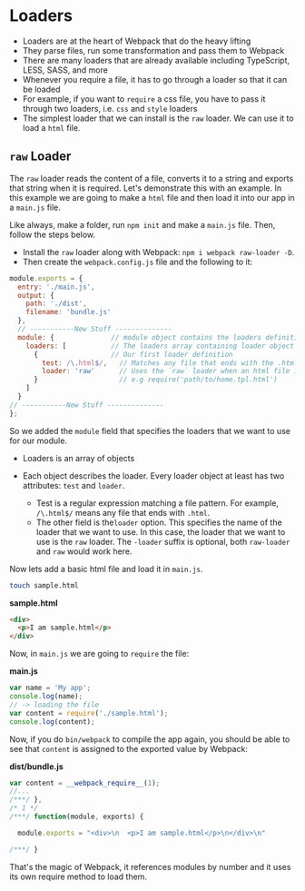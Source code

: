 # Loaders

- Loaders are at the heart of Webpack that do the heavy lifting
- They parse files, run some transformation and pass them to Webpack
- There are many loaders that are already available including TypeScript, LESS, SASS, and more
- Whenever you require a file, it has to go through a loader so that it can be loaded
- For example, if you want to `require` a css file, you have to pass it through two loaders, i.e. `css` and `style` loaders
- The simplest loader that we can install is the `raw` loader. We can use it to load a `html` file.

## `raw` Loader

The `raw` loader reads the content of a file, converts it to a string and exports that string when it is required. Let's demonstrate this with an example. In this example we are going to make a `html` file and then load it into our app in a `main.js` file.

Like always, make a folder, run `npm init` and make a `main.js` file. Then, follow the steps below.

- Install the `raw` loader along with Webpack: `npm i webpack raw-loader -D`.
- Then create the `webpack.config.js` file and the following to it:

```javascript
module.exports = {
  entry: './main.js',
  output: {
    path: './dist',
    filename: 'bundle.js'
  },
  // -----------New Stuff --------------
  module: {              // module object contains the loaders definition
    loaders: [           // The loaders array containing loader object definitions
      {                  // Our first loader definition
        test: /\.html$/,   // Matches any file that ends with the .html extension
        loader: 'raw'      // Uses the `raw` loader when an html file is required.
      }                    // e.g require('path/to/home.tpl.html')
    ]
  }
// -----------New Stuff --------------
};
```

So we added the `module` field that specifies the loaders that we want to use for our module.

- Loaders is an array of objects

- Each object describes the loader. Every loader object at least has two attributes: `test` and `loader`.

    - Test is a regular expression matching a file pattern. For example, `/\.html$/` means any file that ends with `.html`.
    - The other field is the`loader` option. This specifies the name of the loader that we want to use. In this case, the loader that we want to use is the `raw` loader. The `-loader` suffix is optional, both `raw-loader` and `raw` would work here.

Now lets add a basic html file and load it in `main.js`.

```bash
touch sample.html
```

**sample.html**

```html
<div>
  <p>I am sample.html</p>
</div>
```

Now, in `main.js` we are going to `require` the file:

**main.js**

```javascript
var name = 'My app';
console.log(name);
// -> loading the file
var content = require('./sample.html');
console.log(content);
```

Now, if you do `bin/webpack` to compile the app again, you should be able to see that `content` is assigned to the exported value by Webpack:

**dist/bundle.js**

```javascript
var content = __webpack_require__(1);
//...
/***/ },
/* 1 */
/***/ function(module, exports) {

  module.exports = "<div>\n  <p>I am sample.html</p>\n</div>\n"

/***/ }
```

That's the magic of Webpack, it references modules by number and it uses its own require method to load them.

